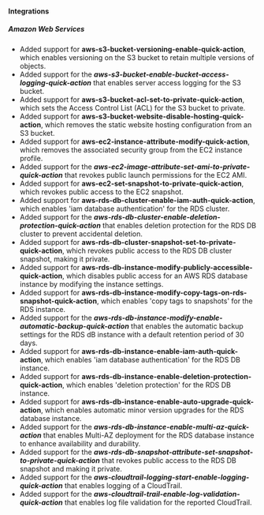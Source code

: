 #### Integrations

##### Amazon Web Services

- Added support for **aws-s3-bucket-versioning-enable-quick-action**, which enables versioning on the S3 bucket to retain multiple versions of objects.
- Added support for the ***aws-s3-bucket-enable-bucket-access-logging-quick-action*** that enables server access logging for the S3 bucket.
- Added support for **aws-s3-bucket-acl-set-to-private-quick-action**, which sets the Access Control List (ACL) for the S3 bucket to private.
- Added support for **aws-s3-bucket-website-disable-hosting-quick-action**, which removes the static website hosting configuration from an S3 bucket.
- Added support for **aws-ec2-instance-attribute-modify-quick-action**, which removes the associated security group from the EC2 instance profile.
- Added support for the ***aws-ec2-image-attribute-set-ami-to-private-quick-action*** that revokes public launch permissions for the EC2 AMI.
- Added support for **aws-ec2-set-snapshot-to-private-quick-action**, which revokes public access to the EC2 snapshot.
- Added support for **aws-rds-db-cluster-enable-iam-auth-quick-action**, which enables 'iam database authentication' for the RDS cluster.
- Added support for the ***aws-rds-db-cluster-enable-deletion-protection-quick-action*** that enables deletion protection for the RDS DB cluster to prevent accidental deletion.
- Added support for **aws-rds-db-cluster-snapshot-set-to-private-quick-action**, which revokes public access to the RDS DB cluster snapshot, making it private.
- Added support for **aws-rds-db-instance-modify-publicly-accessible-quick-action**, which disables public access for an AWS RDS database instance by modifying the instance settings.
- Added support for **aws-rds-db-instance-modify-copy-tags-on-rds-snapshot-quick-action**, which enables 'copy tags to snapshots' for the RDS instance.
- Added support for the ***aws-rds-db-instance-modify-enable-automatic-backup-quick-action*** that enables the automatic backup settings for the RDS dB instance with a default retention period of 30 days.
- Added support for **aws-rds-db-instance-enable-iam-auth-quick-action**, which enables 'iam database authentication' for the RDS DB instance.
- Added support for **aws-rds-db-instance-enable-deletion-protection-quick-action**, which enables 'deletion protection' for the RDS DB instance.
- Added support for **aws-rds-db-instance-enable-auto-upgrade-quick-action**, which enables automatic minor version upgrades for the RDS database instance.
- Added support for the ***aws-rds-db-instance-enable-multi-az-quick-action*** that enables Multi-AZ deployment for the RDS database instance to enhance availability and durability.
- Added support for the ***aws-rds-db-snapshot-attribute-set-snapshot-to-private-quick-action*** that revokes public access to the RDS DB snapshot and making it private.
- Added support for the ***aws-cloudtrail-logging-start-enable-logging-quick-action*** that enables logging of a CloudTrail.
- Added support for the ***aws-cloudtrail-trail-enable-log-validation-quick-action*** that enables log file validation for the reported CloudTrail.
